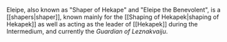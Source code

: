 Eleipe, also known as "Shaper of Hekape" and "Eleipe the Benevolent", is a [[shapers|shaper]], known mainly for the [[Shaping of Hekapek|shaping of Hekapek]] as well as acting as the leader of [[Hekapek]] during the Intermedium, and currently the *Guardian of Leznakvaiju*.